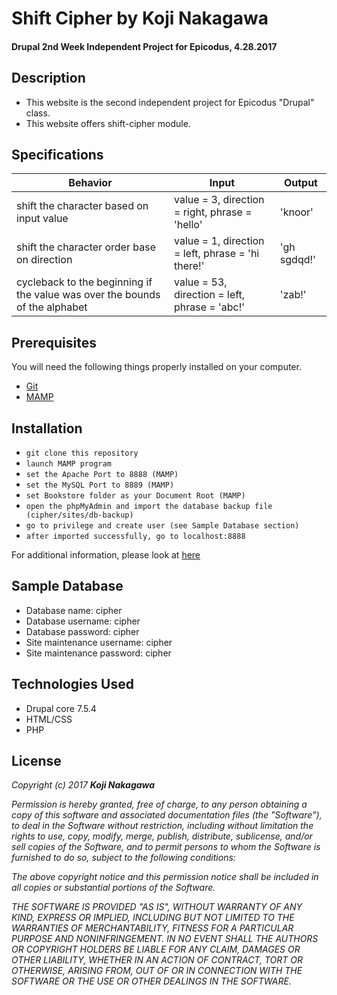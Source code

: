 # Shift Cipher by Koji Nakagawa

#### Drupal 2nd Week Independent Project for Epicodus, 4.28.2017

## Description
* This website is the second independent project for Epicodus "Drupal" class.
* This website offers shift-cipher module.

## Specifications

|Behavior|Input|Output|
|--------|-----|------|
| shift the character based on input value | value = 3, direction = right, phrase = 'hello' | 'knoor' |
| shift the character order base on direction | value = 1, direction = left, phrase = 'hi there!' | 'gh sgdqd!' |
| cycleback to the beginning if the value was over the bounds of the alphabet | value = 53, direction = left, phrase = 'abc!' | 'zab!' |

## Prerequisites
You will need the following things properly installed on your computer.

* [Git](https://git-scm.com/)
* [MAMP](https://www.mamp.info/en/)


## Installation
* `git clone this repository`
* `launch MAMP program`
* `set the Apache Port to 8888 (MAMP)`
* `set the MySQL Port to 8889 (MAMP)`
* `set Bookstore folder as your Document Root (MAMP)`
* `open the phpMyAdmin and import the database backup file (cipher/sites/db-backup)`
* `go to privilege and create user (see Sample Database section)`
* `after imported successfully, go to localhost:8888`

For additional information, please look at [here](https://www.learnhowtoprogram.com/drupal/site-building-with-the-drupal-interface/drupal-local-development-workflow)

## Sample Database
* Database name: cipher
* Database username: cipher
* Database password: cipher
* Site maintenance username: cipher
* Site maintenance password: cipher

## Technologies Used
  * Drupal core 7.5.4
  * HTML/CSS
  * PHP

## License
  _Copyright (c) 2017 **Koji Nakagawa**_

  _Permission is hereby granted, free of charge, to any person obtaining a copy
  of this software and associated documentation files (the "Software"), to deal
  in the Software without restriction, including without limitation the rights
  to use, copy, modify, merge, publish, distribute, sublicense, and/or sell
  copies of the Software, and to permit persons to whom the Software is
  furnished to do so, subject to the following conditions:_

  _The above copyright notice and this permission notice shall be included in all
  copies or substantial portions of the Software._

  _THE SOFTWARE IS PROVIDED "AS IS", WITHOUT WARRANTY OF ANY KIND, EXPRESS OR
  IMPLIED, INCLUDING BUT NOT LIMITED TO THE WARRANTIES OF MERCHANTABILITY,
  FITNESS FOR A PARTICULAR PURPOSE AND NONINFRINGEMENT. IN NO EVENT SHALL THE
  AUTHORS OR COPYRIGHT HOLDERS BE LIABLE FOR ANY CLAIM, DAMAGES OR OTHER
  LIABILITY, WHETHER IN AN ACTION OF CONTRACT, TORT OR OTHERWISE, ARISING FROM,
  OUT OF OR IN CONNECTION WITH THE SOFTWARE OR THE USE OR OTHER DEALINGS IN THE
  SOFTWARE._
